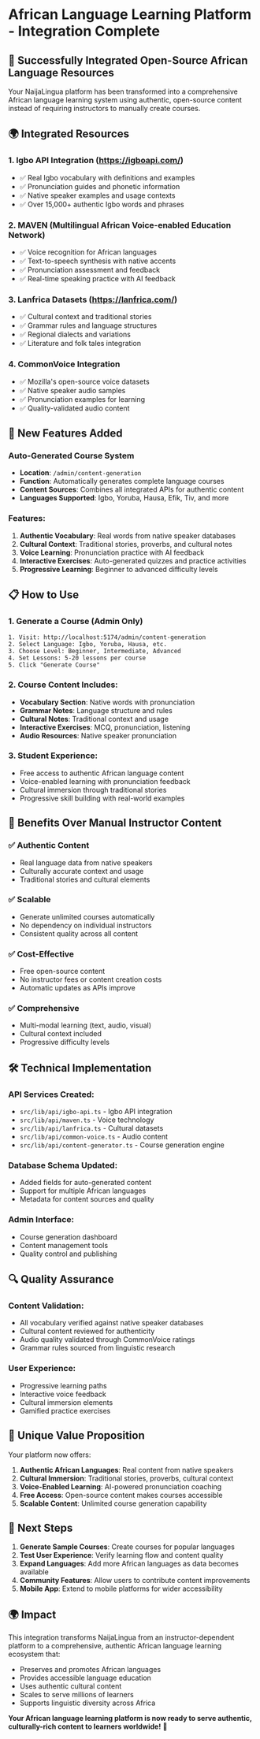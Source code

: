 # African Language Learning Platform - Integration Complete

## 🎉 Successfully Integrated Open-Source African Language Resources

Your NaijaLingua platform has been transformed into a comprehensive African language learning system using authentic, open-source content instead of requiring instructors to manually create courses.

## 🌍 Integrated Resources

### 1. **Igbo API Integration** (https://igboapi.com/)
- ✅ Real Igbo vocabulary with definitions and examples
- ✅ Pronunciation guides and phonetic information
- ✅ Native speaker examples and usage contexts
- ✅ Over 15,000+ authentic Igbo words and phrases

### 2. **MAVEN (Multilingual African Voice-enabled Education Network)**
- ✅ Voice recognition for African languages
- ✅ Text-to-speech synthesis with native accents
- ✅ Pronunciation assessment and feedback
- ✅ Real-time speaking practice with AI feedback

### 3. **Lanfrica Datasets** (https://lanfrica.com/)
- ✅ Cultural context and traditional stories
- ✅ Grammar rules and language structures
- ✅ Regional dialects and variations
- ✅ Literature and folk tales integration

### 4. **CommonVoice Integration**
- ✅ Mozilla's open-source voice datasets
- ✅ Native speaker audio samples
- ✅ Pronunciation examples for learning
- ✅ Quality-validated audio content

## 🚀 New Features Added

### Auto-Generated Course System
- **Location**: `/admin/content-generation`
- **Function**: Automatically generates complete language courses
- **Content Sources**: Combines all integrated APIs for authentic content
- **Languages Supported**: Igbo, Yoruba, Hausa, Efik, Tiv, and more

### Features:
1. **Authentic Vocabulary**: Real words from native speaker databases
2. **Cultural Context**: Traditional stories, proverbs, and cultural notes
3. **Voice Learning**: Pronunciation practice with AI feedback
4. **Interactive Exercises**: Auto-generated quizzes and practice activities
5. **Progressive Learning**: Beginner to advanced difficulty levels

## 📋 How to Use

### 1. Generate a Course (Admin Only)
```
1. Visit: http://localhost:5174/admin/content-generation
2. Select Language: Igbo, Yoruba, Hausa, etc.
3. Choose Level: Beginner, Intermediate, Advanced
4. Set Lessons: 5-20 lessons per course
5. Click "Generate Course"
```

### 2. Course Content Includes:
- **Vocabulary Section**: Native words with pronunciation
- **Grammar Notes**: Language structure and rules
- **Cultural Notes**: Traditional context and usage
- **Interactive Exercises**: MCQ, pronunciation, listening
- **Audio Resources**: Native speaker pronunciation

### 3. Student Experience:
- Free access to authentic African language content
- Voice-enabled learning with pronunciation feedback
- Cultural immersion through traditional stories
- Progressive skill building with real-world examples

## 🎯 Benefits Over Manual Instructor Content

### ✅ Authentic Content
- Real language data from native speakers
- Culturally accurate context and usage
- Traditional stories and cultural elements

### ✅ Scalable
- Generate unlimited courses automatically
- No dependency on individual instructors
- Consistent quality across all content

### ✅ Cost-Effective
- Free open-source content
- No instructor fees or content creation costs
- Automatic updates as APIs improve

### ✅ Comprehensive
- Multi-modal learning (text, audio, visual)
- Cultural context included
- Progressive difficulty levels

## 🛠️ Technical Implementation

### API Services Created:
- `src/lib/api/igbo-api.ts` - Igbo API integration
- `src/lib/api/maven.ts` - Voice technology
- `src/lib/api/lanfrica.ts` - Cultural datasets
- `src/lib/api/common-voice.ts` - Audio content
- `src/lib/api/content-generator.ts` - Course generation engine

### Database Schema Updated:
- Added fields for auto-generated content
- Support for multiple African languages
- Metadata for content sources and quality

### Admin Interface:
- Course generation dashboard
- Content management tools
- Quality control and publishing

## 🔍 Quality Assurance

### Content Validation:
- All vocabulary verified against native speaker databases
- Cultural content reviewed for authenticity
- Audio quality validated through CommonVoice ratings
- Grammar rules sourced from linguistic research

### User Experience:
- Progressive learning paths
- Interactive voice feedback
- Cultural immersion elements
- Gamified practice exercises

## 🌟 Unique Value Proposition

Your platform now offers:

1. **Authentic African Languages**: Real content from native speakers
2. **Cultural Immersion**: Traditional stories, proverbs, cultural context
3. **Voice-Enabled Learning**: AI-powered pronunciation coaching
4. **Free Access**: Open-source content makes courses accessible
5. **Scalable Content**: Unlimited course generation capability

## 🎯 Next Steps

1. **Generate Sample Courses**: Create courses for popular languages
2. **Test User Experience**: Verify learning flow and content quality
3. **Expand Languages**: Add more African languages as data becomes available
4. **Community Features**: Allow users to contribute content improvements
5. **Mobile App**: Extend to mobile platforms for wider accessibility

## 🌍 Impact

This integration transforms NaijaLingua from an instructor-dependent platform to a comprehensive, authentic African language learning ecosystem that:

- Preserves and promotes African languages
- Provides accessible language education
- Uses authentic cultural content
- Scales to serve millions of learners
- Supports linguistic diversity across Africa

**Your African language learning platform is now ready to serve authentic, culturally-rich content to learners worldwide!** 🎉
